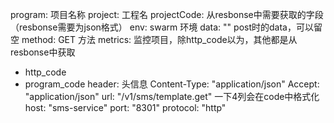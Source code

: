 program: 项目名称
project: 工程名
projectCode: 从resbonse中需要获取的字段（resbonse需要为json格式）
env: swarm 环境
data: ""   post时的data，可以留空
method: GET   方法
metrics:   监控项目，除http_code以为，其他都是从resbonse中获取
 - http_code
 - program_code
header:  头信息
  Content-Type: "application/json"
  Accept: "application/json"
url: "/v1/sms/template.get"  一下4列会在code中格式化
host: "sms-service"
port: "8301"
protocol: "http"